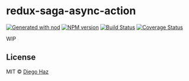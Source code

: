 # redux-saga-async-action

[![Generated with nod](https://img.shields.io/badge/generator-nod-2196F3.svg?style=flat-square)](https://github.com/diegohaz/nod)
[![NPM version](https://img.shields.io/npm/v/redux-saga-async-action.svg?style=flat-square)](https://npmjs.org/package/redux-saga-async-action)
[![Build Status](https://img.shields.io/travis/diegohaz/redux-saga-async-action/master.svg?style=flat-square)](https://travis-ci.org/diegohaz/redux-saga-async-action) [![Coverage Status](https://img.shields.io/codecov/c/github/diegohaz/redux-saga-async-action/master.svg?style=flat-square)](https://codecov.io/gh/diegohaz/redux-saga-async-action/branch/master)

WIP

<!--Dispatching an action handled by redux-saga returns promise

## Install

    $ npm install --save redux-saga-async-action

## Usage

```js
import myModule from 'redux-saga-async-action'

myModule()
```

## API-->

<!-- Generated by documentation.js. Update this documentation by updating the source code. -->

## License

MIT © [Diego Haz](https://github.com/diegohaz)
